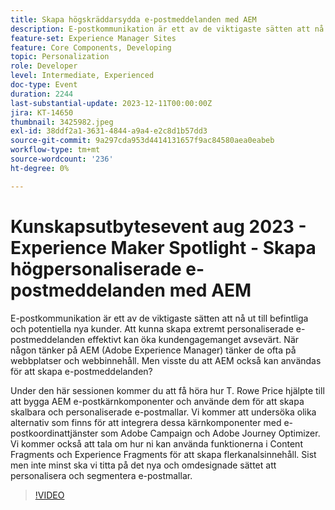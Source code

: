 ```yaml
---
title: Skapa högskräddarsydda e-postmeddelanden med AEM
description: E-postkommunikation är ett av de viktigaste sätten att nå ut till befintliga och potentiella nya kunder. Att kunna skapa extremt personaliserade e-postmeddelanden effektivt kan öka kundengagemanget avsevärt. När någon tänker på AEM (Adobe Experience Manager) tänker de ofta på webbplatser och webbinnehåll. Men visste du att AEM också kan användas för att skapa e-postmeddelanden?
feature-set: Experience Manager Sites
feature: Core Components, Developing
topic: Personalization
role: Developer
level: Intermediate, Experienced
doc-type: Event
duration: 2244
last-substantial-update: 2023-12-11T00:00:00Z
jira: KT-14650
thumbnail: 3425982.jpeg
exl-id: 38ddf2a1-3631-4844-a9a4-e2c8d1b57dd3
source-git-commit: 9a297cda953d4414131657f9ac84580aea0eabeb
workflow-type: tm+mt
source-wordcount: '236'
ht-degree: 0%

---
```


# Kunskapsutbytesevent aug 2023 - Experience Maker Spotlight - Skapa högpersonaliserade e-postmeddelanden med AEM

E-postkommunikation är ett av de viktigaste sätten att nå ut till befintliga och potentiella nya kunder. Att kunna skapa extremt personaliserade e-postmeddelanden effektivt kan öka kundengagemanget avsevärt. När någon tänker på AEM (Adobe Experience Manager) tänker de ofta på webbplatser och webbinnehåll. Men visste du att AEM också kan användas för att skapa e-postmeddelanden?

Under den här sessionen kommer du att få höra hur T. Rowe Price hjälpte till att bygga AEM e-postkärnkomponenter och använde dem för att skapa skalbara och personaliserade e-postmallar. Vi kommer att undersöka olika alternativ som finns för att integrera dessa kärnkomponenter med e-postkoordinattjänster som Adobe Campaign och Adobe Journey Optimizer. Vi kommer också att tala om hur ni kan använda funktionerna i Content Fragments och Experience Fragments för att skapa flerkanalsinnehåll. Sist men inte minst ska vi titta på det nya och omdesignade sättet att personalisera och segmentera e-postmallar.

>[!VIDEO](https://video.tv.adobe.com/v/3425982/?learn=on)
